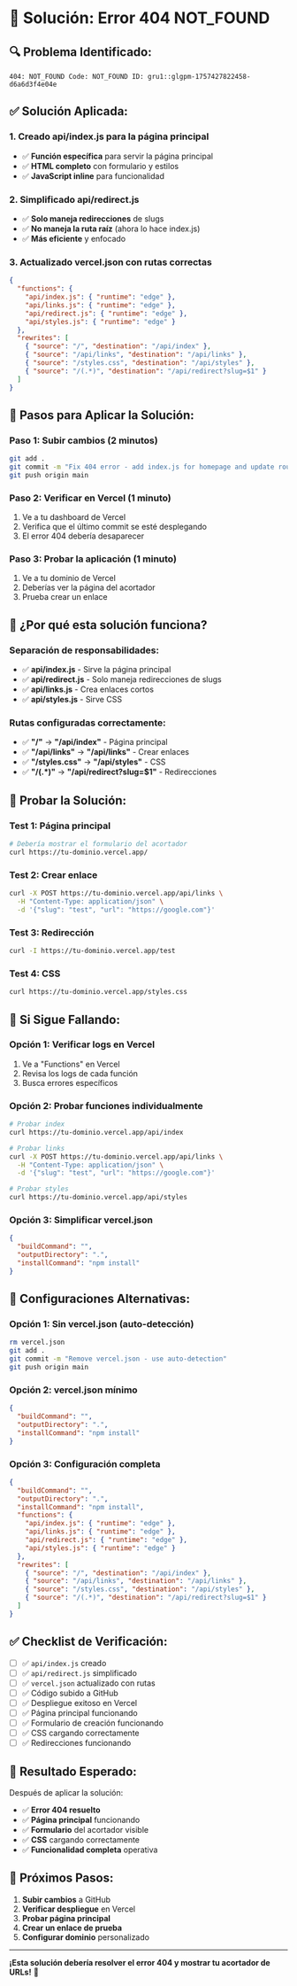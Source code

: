 # 🚨 Solución: Error 404 NOT_FOUND

## 🔍 **Problema Identificado:**
```
404: NOT_FOUND Code: NOT_FOUND ID: gru1::glgpm-1757427822458-d6a6d3f4e04e
```

## ✅ **Solución Aplicada:**

### **1. Creado api/index.js para la página principal**
- ✅ **Función específica** para servir la página principal
- ✅ **HTML completo** con formulario y estilos
- ✅ **JavaScript inline** para funcionalidad

### **2. Simplificado api/redirect.js**
- ✅ **Solo maneja redirecciones** de slugs
- ✅ **No maneja la ruta raíz** (ahora lo hace index.js)
- ✅ **Más eficiente** y enfocado

### **3. Actualizado vercel.json con rutas correctas**
```json
{
  "functions": {
    "api/index.js": { "runtime": "edge" },
    "api/links.js": { "runtime": "edge" },
    "api/redirect.js": { "runtime": "edge" },
    "api/styles.js": { "runtime": "edge" }
  },
  "rewrites": [
    { "source": "/", "destination": "/api/index" },
    { "source": "/api/links", "destination": "/api/links" },
    { "source": "/styles.css", "destination": "/api/styles" },
    { "source": "/(.*)", "destination": "/api/redirect?slug=$1" }
  ]
}
```

## 🚀 **Pasos para Aplicar la Solución:**

### **Paso 1: Subir cambios (2 minutos)**
```bash
git add .
git commit -m "Fix 404 error - add index.js for homepage and update routing"
git push origin main
```

### **Paso 2: Verificar en Vercel (1 minuto)**
1. Ve a tu dashboard de Vercel
2. Verifica que el último commit se esté desplegando
3. El error 404 debería desaparecer

### **Paso 3: Probar la aplicación (1 minuto)**
1. Ve a tu dominio de Vercel
2. Deberías ver la página del acortador
3. Prueba crear un enlace

## 🔧 **¿Por qué esta solución funciona?**

### **Separación de responsabilidades:**
- ✅ **api/index.js** - Sirve la página principal
- ✅ **api/redirect.js** - Solo maneja redirecciones de slugs
- ✅ **api/links.js** - Crea enlaces cortos
- ✅ **api/styles.js** - Sirve CSS

### **Rutas configuradas correctamente:**
- ✅ **"/"** → **"/api/index"** - Página principal
- ✅ **"/api/links"** → **"/api/links"** - Crear enlaces
- ✅ **"/styles.css"** → **"/api/styles"** - CSS
- ✅ **"/(.*)"** → **"/api/redirect?slug=$1"** - Redirecciones

## 🧪 **Probar la Solución:**

### **Test 1: Página principal**
```bash
# Debería mostrar el formulario del acortador
curl https://tu-dominio.vercel.app/
```

### **Test 2: Crear enlace**
```bash
curl -X POST https://tu-dominio.vercel.app/api/links \
  -H "Content-Type: application/json" \
  -d '{"slug": "test", "url": "https://google.com"}'
```

### **Test 3: Redirección**
```bash
curl -I https://tu-dominio.vercel.app/test
```

### **Test 4: CSS**
```bash
curl https://tu-dominio.vercel.app/styles.css
```

## 🚨 **Si Sigue Fallando:**

### **Opción 1: Verificar logs en Vercel**
1. Ve a "Functions" en Vercel
2. Revisa los logs de cada función
3. Busca errores específicos

### **Opción 2: Probar funciones individualmente**
```bash
# Probar index
curl https://tu-dominio.vercel.app/api/index

# Probar links
curl -X POST https://tu-dominio.vercel.app/api/links \
  -H "Content-Type: application/json" \
  -d '{"slug": "test", "url": "https://google.com"}'

# Probar styles
curl https://tu-dominio.vercel.app/api/styles
```

### **Opción 3: Simplificar vercel.json**
```json
{
  "buildCommand": "",
  "outputDirectory": ".",
  "installCommand": "npm install"
}
```

## 🎯 **Configuraciones Alternativas:**

### **Opción 1: Sin vercel.json (auto-detección)**
```bash
rm vercel.json
git add .
git commit -m "Remove vercel.json - use auto-detection"
git push origin main
```

### **Opción 2: vercel.json mínimo**
```json
{
  "buildCommand": "",
  "outputDirectory": ".",
  "installCommand": "npm install"
}
```

### **Opción 3: Configuración completa**
```json
{
  "buildCommand": "",
  "outputDirectory": ".",
  "installCommand": "npm install",
  "functions": {
    "api/index.js": { "runtime": "edge" },
    "api/links.js": { "runtime": "edge" },
    "api/redirect.js": { "runtime": "edge" },
    "api/styles.js": { "runtime": "edge" }
  },
  "rewrites": [
    { "source": "/", "destination": "/api/index" },
    { "source": "/api/links", "destination": "/api/links" },
    { "source": "/styles.css", "destination": "/api/styles" },
    { "source": "/(.*)", "destination": "/api/redirect?slug=$1" }
  ]
}
```

## ✅ **Checklist de Verificación:**

- [ ] ✅ `api/index.js` creado
- [ ] ✅ `api/redirect.js` simplificado
- [ ] ✅ `vercel.json` actualizado con rutas
- [ ] ✅ Código subido a GitHub
- [ ] ✅ Despliegue exitoso en Vercel
- [ ] ✅ Página principal funcionando
- [ ] ✅ Formulario de creación funcionando
- [ ] ✅ CSS cargando correctamente
- [ ] ✅ Redirecciones funcionando

## 🎉 **Resultado Esperado:**

Después de aplicar la solución:
- ✅ **Error 404 resuelto**
- ✅ **Página principal** funcionando
- ✅ **Formulario** del acortador visible
- ✅ **CSS** cargando correctamente
- ✅ **Funcionalidad completa** operativa

## 🚀 **Próximos Pasos:**

1. **Subir cambios** a GitHub
2. **Verificar despliegue** en Vercel
3. **Probar página principal**
4. **Crear un enlace de prueba**
5. **Configurar dominio** personalizado

---

**¡Esta solución debería resolver el error 404 y mostrar tu acortador de URLs!** 🎯
